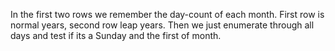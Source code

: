 In the first two rows we remember the day-count of each month.
First row is normal years, second row leap years.
Then we just enumerate through all days and test if its a Sunday and the first of month.